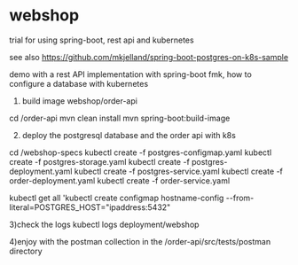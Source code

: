 # webshop
trial for using spring-boot, rest api and kubernetes

see also https://github.com/mkjelland/spring-boot-postgres-on-k8s-sample

demo with a rest API implementation with spring-boot fmk, how to configure a database with kubernetes

1) build image webshop/order-api

cd /order-api
mvn clean install
mvn spring-boot:build-image

2) deploy the postgresql database and the order api with k8s

cd /webshop-specs
kubectl create -f postgres-configmap.yaml
kubectl create -f postgres-storage.yaml
kubectl create -f postgres-deployment.yaml
kubectl create -f postgres-service.yaml
kubectl create -f order-deployment.yaml
kubectl create -f order-service.yaml


kubectl get all 
'kubectl create configmap hostname-config --from-literal=POSTGRES_HOST="ipaddress:5432"

3)check the logs
kubectl logs deployment/webshop

4)enjoy with the postman collection in the /order-api/src/tests/postman directory










